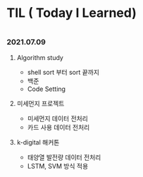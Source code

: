 # TIL ( Today I Learned)

#  



### 2021.07.09

1. Algorithm study
   * shell sort 부터 sort 끝까지
   * 백준
   * Code Setting



2. 미세먼지 프로젝트
   * 미세먼지 데이터 전처리
   * 카드 사용 데이터 전처리



3. k-digital 해커톤
   * 태양열 발전량 데이터 전처리
   * LSTM, SVM 방식 적용

